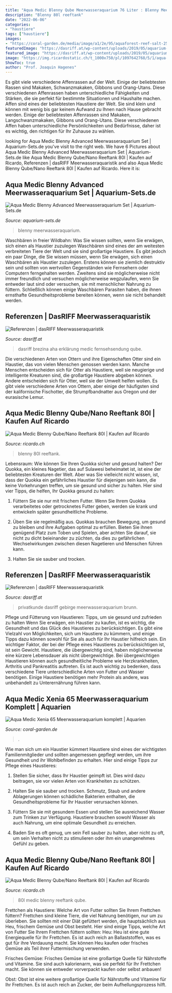 ```yaml
---
title: "Aqua Medic Blenny Qube Meerwasseraquarium 76 Liter : Blenny Meerwasseraquarium"
description: "Blenny 80l reeftank"
date: "2022-06-06"
categories:
- "haustiere"
tags: ["haustiere"]
images:
- "https://coral-garden.de/media/image/a1/2e/95/aquaforest-reef-salt-25-kg_200x200@2x.jpg"
featuredImage: "https://dasriff.at/wp-content/uploads/2019/05/aquarium-privatkunde-4-1400x788.jpg"
featured_image: "https://dasriff.at/wp-content/uploads/2019/05/aquarium-privatkunde-4-1400x788.jpg"
image: "https://img.ricardostatic.ch/t_1000x750/pl/1097642768/5/1/aqua-medic-blenny-qubenano-reeftank-80l.jpg"
ShowToc: true
author: "Prof. Joaquin Hagenes"
---
```



Es gibt viele verschiedene Affenrassen auf der Welt. Einige der beliebtesten Rassen sind Makaken, Schwanzmakaken, Gibbons und Orang-Utans. Diese verschiedenen Affenrassen haben unterschiedliche Fähigkeiten und Stärken, die sie perfekt für bestimmte Situationen und Haushalte machen.
Affen sind eines der beliebtesten Haustiere der Welt. Sie sind klein und können mit wenig bis gar keinem Aufwand zu Ihnen nach Hause gebracht werden. Einige der beliebtesten Affenrassen sind Makaken, Langschwanzmakaken, Gibbons und Orang-Utans. Diese verschiedenen Affen haben unterschiedliche Persönlichkeiten und Bedürfnisse, daher ist es wichtig, den richtigen für Ihr Zuhause zu wählen.

	

		
looking for Aqua Medic Blenny Advanced Meerwasseraquarium Set | Aquarium-Sets.de you've visit to the right web. We have 6 Pictures about Aqua Medic Blenny Advanced Meerwasseraquarium Set | Aquarium-Sets.de like Aqua Medic Blenny Qube/Nano Reeftank 80l | Kaufen auf Ricardo, Referenzen | dasRIFF Meerwasseraquaristik and also Aqua Medic Blenny Qube/Nano Reeftank 80l | Kaufen auf Ricardo. Here it is:
		
    
## Aqua Medic Blenny Advanced Meerwasseraquarium Set | Aquarium-Sets.de

<img loading=lazy src="https://aquarium-sets.de/wp-content/plugins/aawp/public/image.php?url=aHR0cHM6Ly9tLm1lZGlhLWFtYXpvbi5jb20vaW1hZ2VzL0kvNTF6QjFrOC1OZkwuanBn" onerror="this.onerror=null;this.src='https://tse3.mm.bing.net/th?id=OIP.sGbhHU7xdWg60kNITlSdlgAAAA&amp;pid=15.1';" alt="Aqua Medic Blenny Advanced Meerwasseraquarium Set | Aquarium-Sets.de">

_Source: aquarium-sets.de_

>blenny meerwasseraquarium. 

	

Waschbären in freier Wildbahn: Was Sie wissen sollten, wenn Sie erwägen, sich einen als Haustier zuzulegen
Waschbären sind eines der am weitesten verbreiteten Tiere der Welt und sie sind großartige Haustiere. Es gibt jedoch ein paar Dinge, die Sie wissen müssen, wenn Sie erwägen, sich einen Waschbären als Haustier zuzulegen. Erstens können sie ziemlich destruktiv sein und sollten von wertvollen Gegenständen wie Fernsehern oder Computern ferngehalten werden. Zweitens sind sie möglicherweise nicht immer freundlich und versuchen möglicherweise wegzulaufen, wenn Sie entweder laut sind oder versuchen, sie mit menschlicher Nahrung zu füttern. Schließlich können einige Waschbären Parasiten haben, die ihnen ernsthafte Gesundheitsprobleme bereiten können, wenn sie nicht behandelt werden.

    
## Referenzen | DasRIFF Meerwasseraquaristik

<img loading=lazy src="https://dasriff.at/wp-content/uploads/2020/06/IMG_20200602_080115_1-1152x1536.jpg" onerror="this.onerror=null;this.src='https://tse1.mm.bing.net/th?id=OIP.WNFNj4C2rN97rhJSfHmTYQHaJ4&amp;pid=15.1';" alt="Referenzen | dasRIFF Meerwasseraquaristik">

_Source: dasriff.at_

>dasriff brezina aha erklärung medic fernsehsendung qube. 

	

Die verschiedenen Arten von Ottern und ihre Eigenschaften
Otter sind ein Haustier, das von vielen Menschen genossen werden kann. Manche Menschen entscheiden sich für Otter als Haustiere, weil sie neugierige und intelligente Kreaturen sind, die großartige Haustiere abgeben können. Andere entscheiden sich für Otter, weil sie der Umwelt helfen wollen. Es gibt viele verschiedene Arten von Ottern, aber einige der häufigsten sind der kalifornische Fischotter, die Strumpfbandnatter aus Oregon und der eurasische Lemur.

    
## Aqua Medic Blenny Qube/Nano Reeftank 80l | Kaufen Auf Ricardo

<img loading=lazy src="https://img.ricardostatic.ch/t_1800x1350/pl/1097642768/5/1/" onerror="this.onerror=null;this.src='https://tse4.mm.bing.net/th?id=OIP.ugqqcXE6umMmfwjiQ0esygHaFj&amp;pid=15.1';" alt="Aqua Medic Blenny Qube/Nano Reeftank 80l | Kaufen auf Ricardo">

_Source: ricardo.ch_

>blenny 80l reeftank. 

	

Lebensraum: Wie können Sie Ihren Quokka sicher und gesund halten?
Der Quokka, ein kleines Nagetier, das auf Sulawesi beheimatet ist, ist eine der beliebtesten Kreaturen der Welt. Aber was Sie vielleicht nicht wissen, ist, dass der Quokka ein gefährliches Haustier für diejenigen sein kann, die keine Vorkehrungen treffen, um sie gesund und sicher zu halten. Hier sind vier Tipps, die helfen, Ihr Quokka gesund zu halten:
1. Füttern Sie sie nur mit frischem Futter. Wenn Sie Ihrem Quokka verarbeitetes oder getrocknetes Futter geben, werden sie krank und entwickeln später gesundheitliche Probleme.

2. Üben Sie sie regelmäßig aus. Quokkas brauchen Bewegung, um gesund zu bleiben und ihre Aufgaben optimal zu erfüllen. Bieten Sie ihnen genügend Platz zum Toben und Spielen, aber achten Sie darauf, sie nicht zu dicht beieinander zu züchten, da dies zu gefährlichen Wechselwirkungen zwischen diesen Nagetieren und Menschen führen kann.

3. Halten Sie sie sauber und trocken.

    
## Referenzen | DasRIFF Meerwasseraquaristik

<img loading=lazy src="https://dasriff.at/wp-content/uploads/2019/05/aquarium-privatkunde-4-1400x788.jpg" onerror="this.onerror=null;this.src='https://tse1.mm.bing.net/th?id=OIP.PAbgIOPlrPEUw7sfwIm85QHaEK&amp;pid=15.1';" alt="Referenzen | dasRIFF Meerwasseraquaristik">

_Source: dasriff.at_

>privatkunde dasriff gebirge meerwasseraquarium brunn. 

	

Pflege und Fütterung von Haustieren: Tipps, um sie gesund und zufrieden zu halten
Wenn Sie erwägen, ein Haustier zu kaufen, ist es wichtig, die Gesundheit und das Glück des Haustieres zu berücksichtigen. Es gibt eine Vielzahl von Möglichkeiten, sich um Haustiere zu kümmern, und einige Tipps dazu können sowohl für Sie als auch für Ihr Haustier hilfreich sein. Ein wichtiger Faktor, der bei der Pflege eines Haustieres zu berücksichtigen ist, ist sein Gewicht. Haustiere, die übergewichtig sind, haben möglicherweise eine kürzere Lebensdauer als nicht übergewichtige. Bei übergewichtigen Haustieren können auch gesundheitliche Probleme wie Herzkrankheiten, Arthritis und Pankreatitis auftreten. Es ist auch wichtig zu bedenken, dass verschiedene Tiere unterschiedliche Arten von Futter und Wasser benötigen. Einige Haustiere benötigen mehr Protein als andere, was unbehandelt zu Unterernährung führen kann.

    
## Aqua Medic Xenia 65 Meerwasseraquarium Komplett | Aquarien

<img loading=lazy src="https://coral-garden.de/media/image/a1/2e/95/aquaforest-reef-salt-25-kg_200x200@2x.jpg" onerror="this.onerror=null;this.src='https://tse3.mm.bing.net/th?id=OIP.Y7v26SUejxs6hGGEZFE3CQAAAA&amp;pid=15.1';" alt="Aqua Medic Xenia 65 Meerwasseraquarium komplett | Aquarien">

_Source: coral-garden.de_

>. 

	

Wie man sich um ein Haustier kümmert
Haustiere sind eines der wichtigsten Familienmitglieder und sollten angemessen gepflegt werden, um ihre Gesundheit und ihr Wohlbefinden zu erhalten. Hier sind einige Tipps zur Pflege eines Haustieres:
1. Stellen Sie sicher, dass Ihr Haustier geimpft ist. Dies wird dazu beitragen, sie vor vielen Arten von Krankheiten zu schützen.

2. Halten Sie sie sauber und trocken. Schmutz, Staub und andere Ablagerungen können schädliche Bakterien enthalten, die Gesundheitsprobleme für Ihr Haustier verursachen können.

3. Füttern Sie sie mit gesundem Essen und stellen Sie ausreichend Wasser zum Trinken zur Verfügung. Haustiere brauchen sowohl Wasser als auch Nahrung, um eine optimale Gesundheit zu erreichen.

4. Baden Sie es oft genug, um sein Fell sauber zu halten, aber nicht zu oft, um sein Verhalten nicht zu stimulieren oder ihm ein unangenehmes Gefühl zu geben.

    
## Aqua Medic Blenny Qube/Nano Reeftank 80l | Kaufen Auf Ricardo

<img loading=lazy src="https://img.ricardostatic.ch/t_1000x750/pl/1097642768/5/1/aqua-medic-blenny-qubenano-reeftank-80l.jpg" onerror="this.onerror=null;this.src='https://tse2.mm.bing.net/th?id=OIP.z2ZEs9vnNod-EW4lX-g6IwHaFj&amp;pid=15.1';" alt="Aqua Medic Blenny Qube/Nano Reeftank 80l | Kaufen auf Ricardo">

_Source: ricardo.ch_

>80l medic blenny reeftank qube. 

	

Frettchen als Haustiere: Welche Art von Futter sollten Sie Ihrem Frettchen füttern?
Frettchen sind kleine Tiere, die viel Nahrung benötigen, nur um zu überleben. Sie sollten mit einer Diät gefüttert werden, die hauptsächlich aus Heu, frischem Gemüse und Obst besteht. Hier sind einige Tipps, welche Art von Futter Sie Ihrem Frettchen füttern sollten:
Heu: Heu ist eine gute Energiequelle für Ihr Frettchen. Es ist auch reich an Ballaststoffen, was es gut für ihre Verdauung macht. Sie können Heu kaufen oder frisches Gemüse als Teil ihrer Futtermischung verwenden.

Frisches Gemüse: Frisches Gemüse ist eine großartige Quelle für Nährstoffe und Vitamine. Sie sind auch kalorienarm, was sie perfekt für Ihr Frettchen macht. Sie können sie entweder vorverpackt kaufen oder selbst anbauen!

Obst: Obst ist eine weitere großartige Quelle für Nährstoffe und Vitamine für Ihr Frettchen. Es ist auch reich an Zucker, der beim Aufhellungsprozess hilft.

